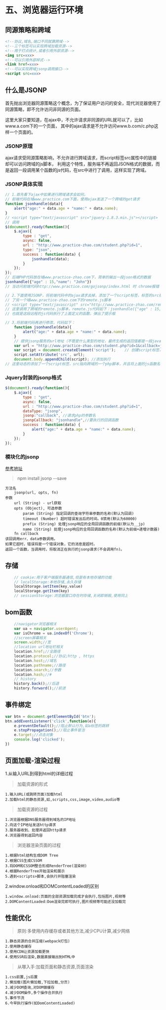 # 五、浏览器运行环境

## 同源策略和跨域

```html
<!--协议,域名,端口不同就算跨域-->
<!--三个标签可以实现跨域加载资源-->
<!--用于打点统计,或者引用外部资源-->
<img src=xxx>
<!--可以引用外部样式-->
<link href=xxx>
<!--可以实现跨域jsonp调用接口-->
<script src=xxx>
```

## 什么是JSONP

首先抛出浏览器同源策略这个概念，为了保证用户访问的安全，现代浏览器使用了同源策略，即不允许访问非同源的页面。

这里大家只要知道，在ajax中，不允许请求非同源的URL就可以了，比如www.a.com下的一个页面，
其中的ajax请求是不允许访问www.b.com/c.php这样一个页面的。

### JSONP原理

ajax请求受同源策略影响，不允许进行跨域请求，而script标签src属性中的链接却可以访问跨域的js脚本，
利用这个特性，服务端不再返回JSON格式的数据，而是返回一段调用某个函数的js代码，在src中进行了调用，这样实现了跨域。

### JSONP具体实现
```js
// 1.首先看下ajax中如果进行跨域请求会如何。 
// 前端代码在域www.practice.com下面，使用ajax发送了一个跨域的get请求
function jsonhandle(data){
    alert("age:" + data.age + "name:" + data.name);
}
// <script type="text/javascript" src="jquery-1.8.3.min.js"></script>
// 调用
$(document).ready(function(){
    $.ajax({
        type : "get",
        async: false,
        url : "http://www.practice-zhao.com/student.php?id=1",
        type: "json",
        success : function(data) {
            jsonhandle(data);
        }
    });
});
// 后端PHP代码放在域www.practice-zhao.com下，简单的输出一段json格式的数据
jsonhandle({"age" : 15,"name": "John"})
// 当访问前端代码http://www.practice.com/gojsonp/index.html 时 chrome报错 提示了不同源的URL禁止访问

// 2.下面使用JSONP，将前端代码中的ajax请求去掉，添加了一个script标签，标签的src指向
// 了另一个域www.practice-zhao.com下的remote.js脚本
// <script type="text/javascript" src="http://www.practice-zhao.com/remote.js"></script>
// 这里调用了跨域的remote.js脚本，remote.js代码如下：jsonhandle({"age" : 15,"name": "John"})
// 也就是这段远程的js代码执行了上面定义的函数，弹出了提示框 

// 3.将前端代码再进行修改，代码如下：
    function jsonhandle(data){
        alert("age:" + data.age + "name:" + data.name);
    }
    // 提供jsonp服务的url地址（不管是什么类型的地址，最终生成的返回值都是一段javascript代码）
    var url = "http://www.practice-zhao.com/student.php?id=1&callback=jsonhandle";
    var script = document.createElement('script');    // 创建script标签，设置其属性
    script.setAttribute('src', url);
    document.body.appendChild(script); //添加执行
// 这里动态的添加了一个script标签，src指向跨域的一个php脚本，并且将上面的js函数名作为callback参数传入
```

### Jquery封装的jsonp格式

```js
$(document).ready(function(){
    $.ajax({
        type : "get",
        async: false,
        url : "http://www.practice-zhao.com/student.php?id=1",
        dataType: "jsonp",
        jsonp:"callback", //请求php的参数名
        jsonpCallback: "jsonhandle",//要执行的回调函数
        success : function(data) {
            alert("age:" + data.age + "name:" + data.name);
        }
    });
});
```

### 模块化的jsonp  

[参考地址](https://github.com/webmodules/jsonp)

> npm install jsonp --save

```
方法名
	jsonp(url, opts, fn)
参数
	url (String) - url获取
	opts (Object), 可选参数
		param (String) 指定回调的查询字符串参数的名称(默认为回调)
		timeout (Number) 超时错误发出后的时间。0禁用(默认为60000)
		prefix (String) 处理jsonp响应的全局回调函数的前缀(默认为__jp)
		name (String) 处理jsonp响应的全局回调函数的名称(默认为前缀+递增计数器)
	fn callback
该回调用err、data参数调用。
如果它超时，错误将是一个错误对象，它的消息是超时。
返回一个函数，当调用时，将取消正在执行的jsonp请求(不会调用fn)。
```

## 存储

```js
    // cookie:用于客户端服务器通信,但是有本地存储的功能
    // localStorage:本地存储,永久存储
    localStorage.setItem(key,value)
    localStorage.getItem(key)
    // sessionStorage:浏览器窗口存在时存储,关闭即销毁,使用同上
```

## bom函数

```js
    //navigator浏览器相关
    var ua = navigator.userAgent;
    var isChrome = ua.indexOf('Chrome');
    //screen屏幕相关
    screen.width;//宽
    //location url地址栏相关
    location.href;//全路径
    location.protocol;//协议;http , https
    location.host;//域名
    location.pathname;//路径
    location.search;//参数
    location.hash;//#
    // history
    history.back();//后退
    history.forward();//前进
```

## 事件绑定

```js
var btn = document.getElementById('btn');
btn.addEventListener('click',function(e){
    e.preventDefault();//阻止默认行为,如a标签的跳转
    e.stopPropagation();//阻止事件冒泡
    e.target;//点击对象
    console.log('clicked');
})
```

## 页面加载-渲染过程 
 
1.从输入URL到得到html的详细过程  

> 加载资源的形式

```
1.输入URL(或跳转页面)加载html
2.加载html的静态资源,如,scripts,css,image,video,audio等
```
> 加载资源的过程

```
1.浏览器根据DNS服务器得到域名的IP地址
2.向这个IP地址发送http请求
3.服务器收到、处理并返回http请求
4.浏览器得到返回内容
```
> 浏览器渲染页面的过程

```
1.根据html结构生成DOM Tree
2.根据CSS生成CSSOM
3.将DOM和CSSOM整合形成RenderTree(渲染树)
4.根据RenderTree开始渲染和展示
5.遇到<scripts>脚本,会执行并阻塞渲染
```

2.window.onload和DOMContentLoaded的区别

```
1.window.onload:页面的全部资源加载完成才会执行,包括图片,视频等
2.DOMContentLoaded:Dom渲染完即可执行,图片视频等可能还没加载完
```

## 性能优化

> 原则:多使用内存缓存或者其他方法,减少CPU计算,减少网络

```
1.静态资源的合并压缩(webpack打包)
2.使用静态缓存
3.使用CDN让资源加载更快
4.使用SSR后渲染,数据直接输出到HTML中
```

> 从哪入手:加载页面和静态资源,页面渲染

```
1.css前置,js后置
2.懒加载(图片懒加载,下拉加载,分页)
3.减少DOM查询,对DOM做缓存
4.减少DOM操作,多个操作合并执行
5.事件节流
6.今早执行操作(如DomContentLoaded)
```
